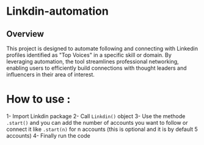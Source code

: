 # Linkdin-automation
## Overview

This project is designed to automate following and connecting with Linkedin profiles identified as "Top Voices" in a specific skill or domain. By leveraging automation, the tool streamlines professional networking, enabling users to efficiently build connections with thought leaders and influencers in their area of interest.

# How to use : 
1- Import Linkdin package
2- Call `Linkdin()` object
3- Use the methode `.start()` and you can add the number of accounts you want to follow or connect it like `.start(n)` for n accounts (this is optional and it is by default 5 accounts)
4- Finally run the code